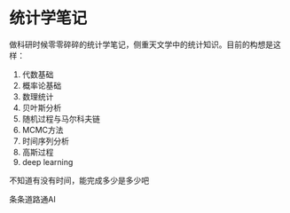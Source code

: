 # 统计学笔记

做科研时候零零碎碎的统计学笔记，侧重天文学中的统计知识。目前的构想是这样：

1. 代数基础
2. 概率论基础
3. 数理统计
4. 贝叶斯分析
5. 随机过程与马尔科夫链
6. MCMC方法
7. 时间序列分析
8. 高斯过程
9. deep learning

不知道有没有时间，能完成多少是多少吧

条条道路通AI
